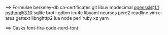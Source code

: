 ==> Formulae
berkeley-db	ca-certificates	git		libuv		mpdecimal	openssl@1.1	python@3.10	sqlite
brotli		gdbm		icu4c		libyaml		ncurses		pcre2		readline	vim
c-ares		gettext		libnghttp2	lua		node		perl		ruby		xz yarn

==> Casks
font-fira-code-nerd-font

